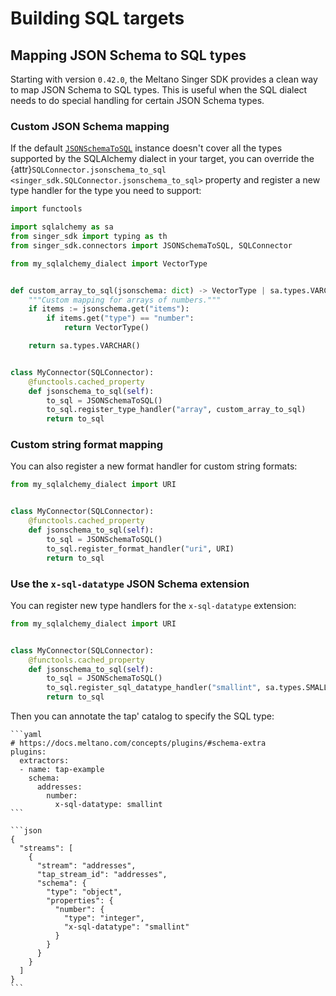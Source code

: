 # Building SQL targets

## Mapping JSON Schema to SQL types

Starting with version `0.42.0`, the Meltano Singer SDK provides a clean way to map JSON Schema to SQL types. This is useful when the SQL dialect needs to do special handling for certain JSON Schema types.

### Custom JSON Schema mapping

If the default [`JSONSchemaToSQL`](connectors.sql.JSONSchemaToSQL) instance doesn't cover all the types supported by the SQLAlchemy dialect in your target, you can override the {attr}`SQLConnector.jsonschema_to_sql <singer_sdk.SQLConnector.jsonschema_to_sql>` property and register a new type handler for the type you need to support:

```python
import functools

import sqlalchemy as sa
from singer_sdk import typing as th
from singer_sdk.connectors import JSONSchemaToSQL, SQLConnector

from my_sqlalchemy_dialect import VectorType


def custom_array_to_sql(jsonschema: dict) -> VectorType | sa.types.VARCHAR:
    """Custom mapping for arrays of numbers."""
    if items := jsonschema.get("items"):
        if items.get("type") == "number":
            return VectorType()

    return sa.types.VARCHAR()


class MyConnector(SQLConnector):
    @functools.cached_property
    def jsonschema_to_sql(self):
        to_sql = JSONSchemaToSQL()
        to_sql.register_type_handler("array", custom_array_to_sql)
        return to_sql
```

### Custom string format mapping

You can also register a new format handler for custom string formats:

```python
from my_sqlalchemy_dialect import URI


class MyConnector(SQLConnector):
    @functools.cached_property
    def jsonschema_to_sql(self):
        to_sql = JSONSchemaToSQL()
        to_sql.register_format_handler("uri", URI)
        return to_sql
```

### Use the `x-sql-datatype` JSON Schema extension

You can register new type handlers for the `x-sql-datatype` extension:

```python
from my_sqlalchemy_dialect import URI


class MyConnector(SQLConnector):
    @functools.cached_property
    def jsonschema_to_sql(self):
        to_sql = JSONSchemaToSQL()
        to_sql.register_sql_datatype_handler("smallint", sa.types.SMALLINT)
        return to_sql
```

Then you can annotate the tap' catalog to specify the SQL type:

````{tab} meltano.yml
```yaml
# https://docs.meltano.com/concepts/plugins/#schema-extra
plugins:
  extractors:
  - name: tap-example
    schema:
      addresses:
        number:
          x-sql-datatype: smallint
```
````

````{tab} JSON catalog
```json
{
  "streams": [
    {
      "stream": "addresses",
      "tap_stream_id": "addresses",
      "schema": {
        "type": "object",
        "properties": {
          "number": {
            "type": "integer",
            "x-sql-datatype": "smallint"
          }
        }
      }
    }
  ]
}
```
````
